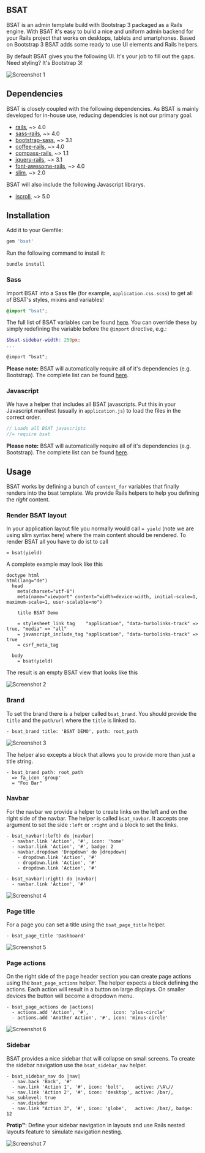 BSAT
----

BSAT is an admin template build with Bootstrap 3 packaged as a Rails engine. With BSAT it's
easy to build a nice and uniform admin backend for your Rails project that works on
desktops, tablets and smartphones. Based on Bootstrap 3 BSAT adds some ready to use UI elements
and Rails helpers.

By default BSAT gives you the following UI. It's your job to fill out the gaps. Need styling?
It's Bootstrap 3!

![Screenshot 1](etc/screenshot1.png)


Dependencies
------------

BSAT is closely coupled with the following dependencies. As BSAT is mainly developed for
in-house use, reducing dependcies is not our primary goal.

* [rails](http://rubygems.org/gems/rails),                           ~> 4.0
* [sass-rails](http://rubygems.org/gems/sass-rails),                 ~> 4.0
* [bootstrap-sass](http://rubygems.org/gems/bootstrap-sass),         ~> 3.1
* [coffee-rails](http://rubygems.org/gems/coffee-rails),             ~> 4.0
* [compass-rails](http://rubygems.org/gems/compass-rails),           ~> 1.1
* [jquery-rails](http://rubygems.org/gems/jquery-rails),             ~> 3.1
* [font-awesome-rails](http://rubygems.org/gems/font-awesome-rails), ~> 4.0
* [slim](http://rubygems.org/gems/slim),                             ~> 2.0

BSAT will also include the following Javascript librarys.

* [iscroll](http://iscrolljs.com/), ~> 5.0


Installation
------------

Add it to your Gemfile:

```ruby
gem 'bsat'
```

Run the following command to install it:

```console
bundle install
```

### Sass

Import BSAT into a Sass file (for example, `application.css.scss`) to get all of BSAT's styles, mixins and variables!

```scss
@import "bsat";
```

The full list of BSAT variables can be found [here](https://github.com/renspr/bsat/blob/master/app/assets/stylesheets/bsat/_variables.scss). You can override these by simply redefining the variable before the `@import` directive, e.g.:

```scss
$bsat-sidebar-width: 250px;
...

@import "bsat";
```

__Please note:__ BSAT will automatically require all of it's dependencies (e.g. Bootstrap). The complete list can be found [here](https://github.com/renspr/bsat/blob/master/app/assets/stylesheets/bsat.css.scss).

### Javascript

We have a helper that includes all BSAT javascripts. Put this in your Javascript manifest (usually in `application.js`) to load the files in the correct order.

```js
// Loads all BSAT javascripts
//= require bsat
```

__Please note:__ BSAT will automatically require all of it's dependencies (e.g. Bootstrap). The complete list can be found [here](https://github.com/renspr/bsat/blob/master/app/assets/javascripts/bsat.js.coffee).


Usage
-----

BSAT works by defining a bunch of `content_for` variables that finally renders into the bsat template. We provide Rails helpers to help you defining the _right_ content.

### Render BSAT layout

In your application layout file you normally would call `= yield` (note we are using slim syntax here) where the main content should be rendered. To render BSAT all you have to do ist to call

```slim
= bsat(yield)
```

A complete example may look like this

```slim
doctype html
html(lang="de")
  head
    meta(charset="utf-8")
    meta(name="viewport" content="width=device-width, initial-scale=1, maximum-scale=1, user-scalable=no")

    title BSAT Demo

    = stylesheet_link_tag    "application", "data-turbolinks-track" => true, "media" => "all"
    = javascript_include_tag "application", "data-turbolinks-track" => true
    = csrf_meta_tag

  body
    = bsat(yield)
```

The result is an empty BSAT view that looks like this

![Screenshot 2](etc/screenshot2.png)

### Brand

To set the brand there is a helper called `bsat_brand`. You should provide the `title` and the `path/url` where
the `title` is linked to.

```slim
- bsat_brand title: 'BSAT DEMO', path: root_path
```

![Screenshot 3](etc/screenshot3.png)

The helper also excepts a block that allows you to provide more than just a title string.

```slim
- bsat_brand path: root_path
  => fa_icon 'group'
  = "Foo Bar"
```

### Navbar

For the navbar we provide a helper to create links on the left and on the right side of the navbar. The helper
is called `bsat_navbar`. It accepts one argument to set the side `:left` or `:right` and a block to set the links.

```slim
- bsat_navbar(:left) do |navbar|
  - navbar.link 'Action', '#', icon: 'home'
  - navbar.link 'Action', '#', badge: 2
  - navbar.dropdown 'Dropdown' do |dropdown|
    - dropdown.link 'Action', '#'
    - dropdown.link 'Action', '#'
    - dropdown.link 'Action', '#'

- bsat_navbar(:right) do |navbar|
  - navbar.link 'Action', '#'
```

![Screenshot 4](etc/screenshot4.png)

### Page title

For a page you can set a title using the `bsat_page_title` helper.

```slim
- bsat_page_title 'Dashboard'
```

![Screenshot 5](etc/screenshot5.png)

### Page actions

On the right side of the page header section you can create page actions using the `bsat_page_actions` helper.
The helper expects a block defining the actions. Each action will result in a button on large displays. On smaller
devices the button will become a dropdown menu.

```slim
- bsat_page_actions do |actions|
  - actions.add 'Action', '#',         icon: 'plus-circle'
  - actions.add 'Another Action', '#', icon: 'minus-circle'
```

![Screenshot 6](etc/screenshot6.png)

### Sidebar

BSAT provides a nice sidebar that will collapse on small screens. To create the sidebar navigation use
the `bsat_sidebar_nav` helper.

```slim
- bsat_sidebar_nav do |nav|
  - nav.back 'Back', '#'
  - nav.link 'Action 1', '#', icon: 'bolt',    active: /\A\//
  - nav.link 'Action 2', '#', icon: 'desktop', active: /bar/, has_sublevel: true
  - nav.divider
  - nav.link "Action 3", '#', icon: 'globe',   active: /baz/, badge: 12
```

__Protip™__: Define your sidebar navigation in layouts and use Rails nested layouts feature to simulate
navigation nesting.

![Screenshot 7](etc/screenshot7.png)

